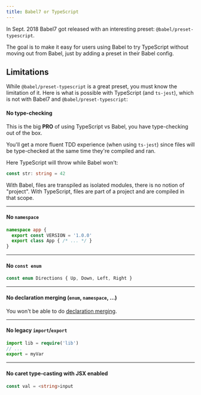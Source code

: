 ```yaml
---
title: Babel7 or TypeScript
---
```

In Sept. 2018 Babel7 got released with an interesting preset: `@babel/preset-typescript`.

The goal is to make it easy for users using Babel to try TypeScript without moving out from Babel, just by adding a preset in their Babel config.

## Limitations

While `@babel/preset-typescript` is a great preset, you must know the limitation of it. Here is what is possible with TypeScript (and `ts-jest`), which is not with Babel7 and `@babel/preset-typescript`:

#### No type-checking

This is the big **PRO** of using TypeScript vs Babel, you have type-checking out of the box.

You'll get a more fluent TDD experience (when using `ts-jest`) since files will be type-checked at the same time they're compiled and ran.

Here TypeScript will throw while Babel won't:

```ts
const str: string = 42
```

With Babel, files are transpiled as isolated modules, there is no notion of "project". With TypeScript, files are part of a project and are compiled in that scope.

---
#### No `namespace`

```ts
namespace app {
  export const VERSION = '1.0.0'
  export class App { /* ... */ }
}
```

---
#### No `const enum`

```ts
const enum Directions { Up, Down, Left, Right }
```

---
#### No declaration merging (`enum`, `namespace`, ...)

You won't be able to do [declaration merging](https://www.typescriptlang.org/docs/handbook/declaration-merging.html).

---
#### No legacy `import`/`export`

```ts
import lib = require('lib')
// ...
export = myVar
```

---
#### No caret type-casting with JSX enabled

```ts
const val = <string>input
```
